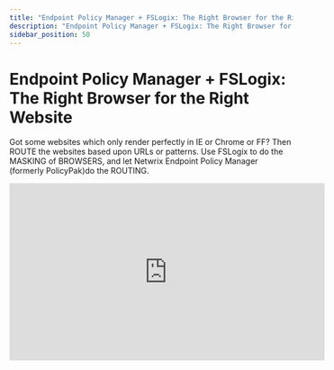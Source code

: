 ```yaml
---
title: "Endpoint Policy Manager + FSLogix: The Right Browser for the Right Website"
description: "Endpoint Policy Manager + FSLogix: The Right Browser for the Right Website"
sidebar_position: 50
---
```


# Endpoint Policy Manager + FSLogix: The Right Browser for the Right Website

Got some websites which only render perfectly in IE or Chrome or FF? Then ROUTE the websites based
upon URLs or patterns. Use FSLogix to do the MASKING of BROWSERS, and let Netwrix Endpoint Policy
Manager (formerly PolicyPak)do the ROUTING.

<iframe width="560" height="315" src="https://www.youtube.com/embed/l9rRkliCd3c?si=xj4_Jk34HXkTiimB" title="YouTube video player" frameborder="0" allow="accelerometer; autoplay; clipboard-write; encrypted-media; gyroscope; picture-in-picture; web-share" referrerpolicy="strict-origin-when-cross-origin" allowfullscreen></iframe>
